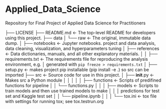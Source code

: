# Applied_Data_Science
Repository for Final Project of Applied Data Science for Practitioners


├── LICENSE
├── README.md          <- The top-level README for developers using this project.
├── data
│   └── raw            <- The original, immutable data dump.
│
├── notebooks          <- Jupyter notebooks. project and data analysis, data cleaning, visualization, and hyperparameters tuning
│
├── references         <- Data dictionaries, manuals, and all other explanatory materials.
│
│
├── requirements.txt   <- The requirements file for reproducing the analysis environment, e.g.
│                         generated with `pip freeze > requirements.txt`
│
├── setup.py           <- makes project pip installable (pip install -e .) so src can be imported
├── src                <- Source code for use in this project.
│   ├── __init__.py    <- Makes src a Python module
│   │
│   │
│   ├── functions      <- Scripts of predifined functions for pipeline
│   │   └── functions.py
│   │
│   ├── models         <- Scripts to train models and then use trained models to make
│   │   │                 predictions for test set and Kaggle test set
│   │   └── pipeline.ipynb
│   │
│
└── tox.ini            <- tox file with settings for running tox; see tox.testrun.org